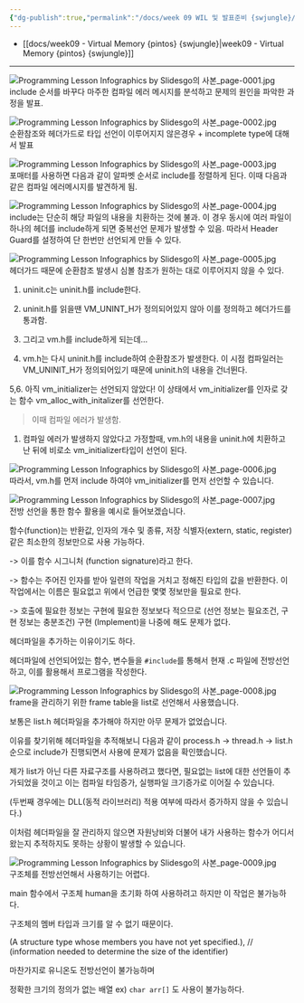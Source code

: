 ```yaml
---
{"dg-publish":true,"permalink":"/docs/week 09 WIL 및 발표준비 {swjungle}/","title":"week 09 WIL 및 발표준비 {swjungle}"}
---
```


- [[docs/week09 - Virtual Memory {pintos} {swjungle}\|week09 - Virtual Memory {pintos} {swjungle}]]
---
![Programming Lesson Infographics by Slidesgo의 사본_page-0001.jpg](/img/user/docs/assets/Programming%20Lesson%20Infographics%20by%20Slidesgo%EC%9D%98%20%EC%82%AC%EB%B3%B8_page-0001.jpg)  
include 순서를 바꾸다 마주한 컴파일 에러 메시지를 분석하고 문제의 원인을 파악한 과정을 발표.

![Programming Lesson Infographics by Slidesgo의 사본_page-0002.jpg](/img/user/docs/assets/Programming%20Lesson%20Infographics%20by%20Slidesgo%EC%9D%98%20%EC%82%AC%EB%B3%B8_page-0002.jpg)  
순환참조와 헤더가드로 타입 선언이 이루어지지 않은경우 + incomplete type에 대해서 발표

![Programming Lesson Infographics by Slidesgo의 사본_page-0003.jpg](/img/user/docs/assets/Programming%20Lesson%20Infographics%20by%20Slidesgo%EC%9D%98%20%EC%82%AC%EB%B3%B8_page-0003.jpg)  
포매터를 사용하면 다음과 같이 알파벳 순서로 include를 정렬하게 된다. 이때 다음과 같은 컴파일 에러메시지를 발견하게 됨.

![Programming Lesson Infographics by Slidesgo의 사본_page-0004.jpg](/img/user/docs/assets/Programming%20Lesson%20Infographics%20by%20Slidesgo%EC%9D%98%20%EC%82%AC%EB%B3%B8_page-0004.jpg)  
include는 단순히 해당 파일의 내용을 치환하는 것에 불과. 이 경우 동시에 여러 파일이 하나의 헤더를 include하게 되면 중복선언 문제가 발생할 수 있음. 따라서 Header Guard를 설정하여 단 한번만 선언되게 만들 수 있다.

![Programming Lesson Infographics by Slidesgo의 사본_page-0005.jpg](/img/user/docs/assets/Programming%20Lesson%20Infographics%20by%20Slidesgo%EC%9D%98%20%EC%82%AC%EB%B3%B8_page-0005.jpg)  
헤더가드 때문에 순환참조 발생시 심볼 참조가 원하는 대로 이루어지지 않을 수 있다.

  

1. uninit.c는 uninit.h를 include한다.

2. uninit.h를 읽을땐 VM_UNINT_H가 정의되어있지 않아 이를 정의하고 헤더가드를 통과함. 

3. 그리고 vm.h를 include하게 되는데…

4. vm.h는 다시 uninit.h를 include하여 순환참조가 발생한다. 이 시점 컴파일러는 VM_UNINIT_H가 정의되어있기 때문에 uninit.h의 내용을 건너뛴다. 

5,6. 아직 vm_initializer는 선언되지 않았다! 이 상태에서 vm_initializer를 인자로 갖는 함수 vm_alloc_with_initalizer를 선언한다.

> 이때 컴파일 에러가 발생함.

1. 컴파일 에러가 발생하지 않았다고 가정할때, vm.h의 내용을 uninit.h에 치환하고 난 뒤에 비로소 vm_initializer타입이 선언이 된다.

![Programming Lesson Infographics by Slidesgo의 사본_page-0006.jpg](/img/user/docs/assets/Programming%20Lesson%20Infographics%20by%20Slidesgo%EC%9D%98%20%EC%82%AC%EB%B3%B8_page-0006.jpg)  
따라서, vm.h를 먼저 include 하여야 vm_initializer를 먼저 선언할 수 있습니다.

![Programming Lesson Infographics by Slidesgo의 사본_page-0007.jpg](/img/user/docs/assets/Programming%20Lesson%20Infographics%20by%20Slidesgo%EC%9D%98%20%EC%82%AC%EB%B3%B8_page-0007.jpg)  
전방 선언을 통한 함수 활용을 예시로 들어보겠습니다.

함수(function)는 반환값, 인자의 개수 및 종류, 저장 식별자(extern, static, register) 같은 최소한의 정보만으로 사용 가능하다.

-> 이를 함수 시그니처 (function signature)라고 한다.

-> 함수는 주어진 인자를 받아 일련의 작업을 거치고 정해진 타입의 값을 반환한다. 이 작업에서는 이름은 필요없고 위에서 언급한 몇몇 정보만을 필요로 한다.

-> 호출에 필요한 정보는 구현에 필요한 정보보다 적으므로 (선언 정보는 필요조건, 구현 정보는 충분조건) 구현 (Implement)을 나중에 해도 문제가 없다.

  

헤더파일을 추가하는 이유이기도 하다.

헤더파일에 선언되어있는 함수, 변수들을 `#include`를 통해서 현재 .c 파일에 전방선언하고, 이를 활용해서 프로그램을 작성한다.

![Programming Lesson Infographics by Slidesgo의 사본_page-0008.jpg](/img/user/docs/assets/Programming%20Lesson%20Infographics%20by%20Slidesgo%EC%9D%98%20%EC%82%AC%EB%B3%B8_page-0008.jpg)  
frame을 관리하기 위한 frame table을 list로 선언해서 사용했습니다.

보통은 list.h 헤더파일을 추가해야 하지만 아무 문제가 없었습니다.

이유를 찾기위해 헤더파일을 추적해보니 다음과 같이 process.h -> thread.h -> list.h 순으로 include가 진행되면서 사용에 문제가 없음을 확인했습니다.

  

제가 list가 아닌 다른 자료구조를 사용하려고 했다면, 필요없는 list에 대한 선언들이 추가되었을 것이고 이는 컴파일 타임증가, 실행파일 크기증가로 이어질 수 있습니다.

(두번째 경우에는 DLL(동적 라이브러리) 적용 여부에 따라서 증가하지 않을 수 있습니다.)

  

이처럼 헤더파일을 잘 관리하지 않으면 자원낭비와 더불어 내가 사용하는 함수가 어디서 왔는지 추적하지도 못하는 상황이 발생할 수 있습니다.

![Programming Lesson Infographics by Slidesgo의 사본_page-0009.jpg](/img/user/docs/assets/Programming%20Lesson%20Infographics%20by%20Slidesgo%EC%9D%98%20%EC%82%AC%EB%B3%B8_page-0009.jpg)  
구조체를 전방선언해서 사용하기는 어렵다. 

main 함수에서 구조체 human을 초기화 하여 사용하려고 하지만 이 작업은 불가능하다.

구조체의 멤버 타입과 크기를 알 수 없기 때문이다.

(A structure type whose members you have not yet specified.), //  (information needed to determine the size of the identifier)

  

마찬가지로 유니온도 전방선언이 불가능하며

정확한 크기의 정의가 없는 배열 ex) `char arr[]` 도 사용이 불가능하다.
